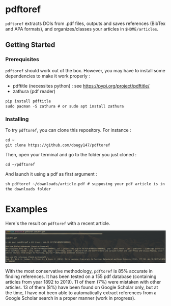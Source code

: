 # pdftoref

`pdftoref` extracts DOIs from .pdf files, outputs and saves references (BibTex and APA formats), and organizes/classes your articles in `$HOME/articles`.

## Getting Started

### Prerequisites

`pdftoref` should work out of the box. However, you may have to install some dependencies to make it work properly :

* pdftitle (necessites python) : see https://pypi.org/project/pdftitle/
* zathura (pdf reader)

```
pip install pdftitle
sudo pacman -S zathura # or sudo apt install zathura
```

### Installing

To try `pdftoref`, you can clone this repository. For instance :

```
cd ~
git clone https://github.com/dougy147/pdftoref
```

Then, open your terminal and go to the folder you just cloned :

```
cd ~/pdftoref
```

And launch it using a pdf as first argument :

```
sh pdftoref ~/downloads/article.pdf # supposing your pdf article is in the downloads folder
```

# Examples

Here's the result on `pdftoref` with a recent article.

![](images/example1.png)

With the most conservative methodology, `pdftoref` is 85% accurate in finding references. It has been tested on a 155 pdf database (containing articles from year 1892 to 2019). 11 of them (7%) were mistaken with other articles. 13 of them (8%) have been found on Google Scholar only, but at the time, I have not been able to automatically extract references from a Google Scholar search in a proper manner (work in progress).
